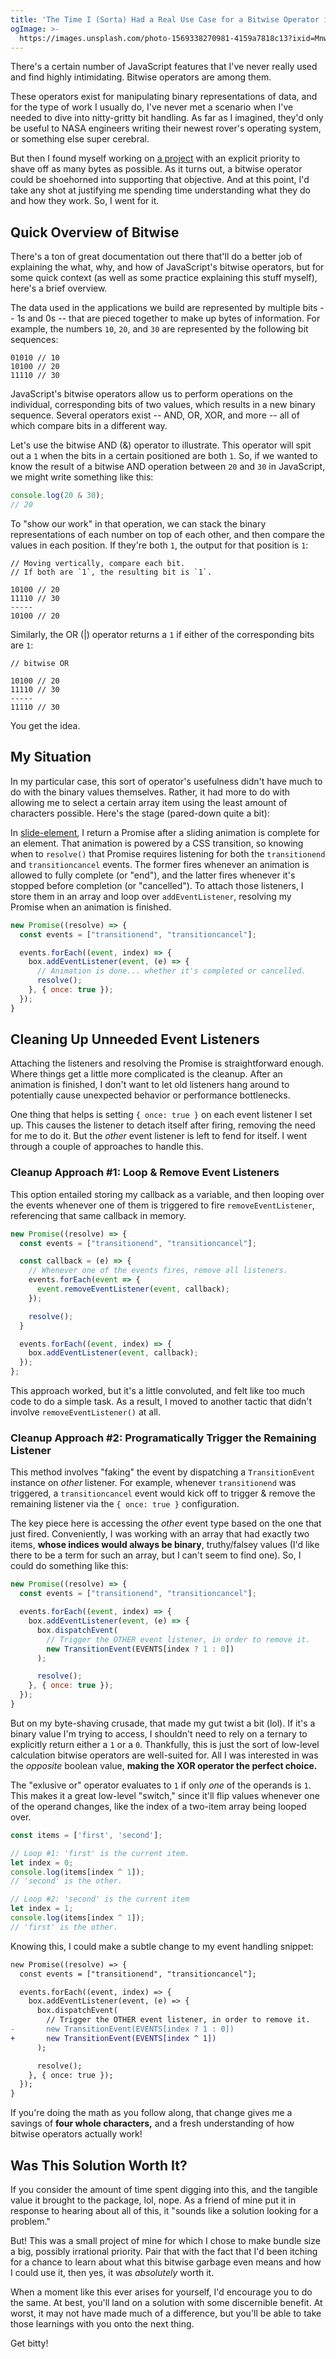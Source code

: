 ```yaml
---
title: 'The Time I (Sorta) Had a Real Use Case for a Bitwise Operator in Client-Side JavaScript'
ogImage: >-
  https://images.unsplash.com/photo-1569338270981-4159a7818c13?ixid=MnwxMjA3fDB8MHxwaG90by1wYWdlfHx8fGVufDB8fHx8&ixlib=rb-1.2.1&auto=format&fit=crop&w=1200&q=100
---
```


There's a certain number of JavaScript features that I've never really used and find highly intimidating. Bitwise operators are among them.

These operators exist for manipulating binary representations of data, and for the type of work I usually do, I've never met a scenario when I've needed to dive into nitty-gritty bit handling. As far as I imagined, they'd only be useful to NASA engineers writing their newest rover's operating system, or something else super cerebral.

But then I found myself working on [a project](https://github.com/alexmacarthur/slide-element) with an explicit priority to shave off as many bytes as possible. As it turns out, a bitwise operator could be shoehorned into supporting that objective. And at this point, I'd take any shot at justifying me spending time understanding what they do and how they work. So, I went for it.

## Quick Overview of Bitwise

There's a ton of great documentation out there that'll do a better job of explaining the what, why, and how of JavaScript's bitwise operators, but for some quick context (as well as some practice explaining this stuff myself), here's a brief overview.

The data used in the applications we build are represented by multiple bits -- 1s and 0s -- that are pieced together to make up bytes of information. For example, the numbers `10`, `20`, and `30` are represented by the following bit sequences:

```
01010 // 10
10100 // 20
11110 // 30
```

JavaScript's bitwise operators allow us to perform operations on the individual, corresponding bits of two values, which results in a new binary sequence. Several operators exist -- AND, OR, XOR, and more -- all of which compare bits in a different way.

Let's use the bitwise AND (&) operator to illustrate. This operator will spit out a `1` when the bits in a certain positioned are both `1`. So, if we wanted to know the result of a bitwise AND operation between `20` and `30` in JavaScript, we might write something like this:

```js
console.log(20 & 30);
// 20
```

To "show our work" in that operation, we can stack the binary representations of each number on top of each other, and then compare the values in each position. If they're both `1`, the output for that position is `1`:

```
// Moving vertically, compare each bit.
// If both are `1`, the resulting bit is `1`.

10100 // 20
11110 // 30
-----
10100 // 20
```

Similarly, the OR (|) operator returns a `1` if either of the corresponding bits are `1`:

```
// bitwise OR

10100 // 20
11110 // 30
-----
11110 // 30
```

You get the idea.

## My Situation

In my particular case, this sort of operator's usefulness didn't have much to do with the binary values themselves. Rather, it had more to do with allowing me to select a certain array item using the least amount of characters possible. Here's the stage (pared-down quite a bit):

In [slide-element](https://github.com/alexmacarthur/slide-element), I return a Promise after a sliding animation is complete for an element. That animation is powered by a CSS transition, so knowing when to `resolve()` that Promise requires listening for both the `transitionend` and `transitioncancel` events. The former fires whenever an animation is allowed to fully complete (or "end"), and the latter fires whenever it's stopped before completion (or "cancelled"). To attach those listeners, I store them in an array and loop over `addEventListener`, resolving my Promise when an animation is finished.

```js
new Promise((resolve) => {
  const events = ["transitionend", "transitioncancel"];

  events.forEach((event, index) => {
    box.addEventListener(event, (e) => {
      // Animation is done... whether it's completed or cancelled.
      resolve();
    }, { once: true });
  });
}
```

## Cleaning Up Unneeded Event Listeners

Attaching the listeners and resolving the Promise is straightforward enough. Where things get a little more complicated is the cleanup. After an animation is finished, I don't want to let old listeners hang around to potentially cause unexpected behavior or performance bottlenecks.

One thing that helps is setting `{ once: true }` on each event listener I set up. This causes the listener to detach itself after firing, removing the need for me to do it. But the _other_ event listener is left to fend for itself. I went through a couple of approaches to handle this.

### Cleanup Approach #1: Loop & Remove Event Listeners

This option entailed storing my callback as a variable, and then looping over the events whenever one of them is triggered to fire `removeEventListener`, referencing that same callback in memory.

```js
new Promise((resolve) => {
  const events = ["transitionend", "transitioncancel"];

  const callback = (e) => {
    // Whenever one of the events fires, remove all listeners.
    events.forEach(event => {
      event.removeEventListener(event, callback);
    });

    resolve();
  }

  events.forEach((event, index) => {
    box.addEventListener(event, callback);
  });
};
```

This approach worked, but it's a little convoluted, and felt like too much code to do a simple task. As a result, I moved to another tactic that didn't involve `removeEventListener()` at all.

### Cleanup Approach #2: Programatically Trigger the Remaining Listener

This method involves "faking" the event by dispatching a `TransitionEvent` instance on _other_ listener. For example, whenever `transitionend` was triggered, a `transitioncancel` event would kick off to trigger & remove the remaining listener via the `{ once: true }` configuration.

The key piece here is accessing the _other_ event type based on the one that just fired. Conveniently, I was working with an array that had exactly two items, **whose indices would always be binary**, truthy/falsey values (I'd like there to be a term for such an array, but I can't seem to find one). So, I could do something like this:

```js
new Promise((resolve) => {
  const events = ["transitionend", "transitioncancel"];

  events.forEach((event, index) => {
    box.addEventListener(event, (e) => {
      box.dispatchEvent(
        // Trigger the OTHER event listener, in order to remove it.
        new TransitionEvent(EVENTS[index ? 1 : 0])
      );

      resolve();
    }, { once: true });
  });
}
```

But on my byte-shaving crusade, that made my gut twist a bit (lol). If it's a binary value I'm trying to access, I shouldn't need to rely on a ternary to explicitly return either a `1` or a `0`. Thankfully, this is just the sort of low-level calculation bitwise operators are well-suited for. All I was interested in was the _opposite_ boolean value, **making the XOR operator the perfect choice.**

The "exlusive or" operator evaluates to `1` if only _one_ of the operands is `1`. This makes it a great low-level "switch," since it'll flip values whenever one of the operand changes, like the index of a two-item array being looped over.

```js
const items = ['first', 'second'];

// Loop #1: 'first' is the current item.
let index = 0;
console.log(items[index ^ 1]);
// 'second' is the other.

// Loop #2: 'second' is the current item
let index = 1;
console.log(items[index ^ 1]);
// 'first' is the other.
```

Knowing this, I could make a subtle change to my event handling snippet:

```diff
new Promise((resolve) => {
  const events = ["transitionend", "transitioncancel"];

  events.forEach((event, index) => {
    box.addEventListener(event, (e) => {
      box.dispatchEvent(
        // Trigger the OTHER event listener, in order to remove it.
-       new TransitionEvent(EVENTS[index ? 1 : 0])
+       new TransitionEvent(EVENTS[index ^ 1])
      );

      resolve();
    }, { once: true });
  });
}
```

If you're doing the math as you follow along, that change gives me a savings of **four whole characters,** and a fresh understanding of how bitwise operators actually work!

## Was This Solution Worth It?

If you consider the amount of time spent digging into this, and the tangible value it brought to the package, lol, nope. As a friend of mine put it in response to hearing about all of this, it "sounds like a solution looking for a problem."

But! This was a small project of mine for which I chose to make bundle size a big, possibly irrational priority. Pair that with the fact that I'd been itching for a chance to learn about what this bitwise garbage even means and how I could use it, then yes, it was _absolutely_ worth it.

When a moment like this ever arises for yourself, I'd encourage you to do the same. At best, you'll land on a solution with some discernible benefit. At worst, it may not have made much of a difference, but you'll be able to take those learnings with you onto the next thing.

Get bitty!
